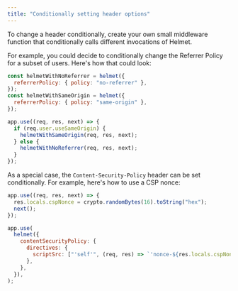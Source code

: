 ```yaml
---
title: "Conditionally setting header options"
---
```


To change a header conditionally, create your own small middleware function that conditionally calls different invocations of Helmet.

For example, you could decide to conditionally change the Referrer Policy for a subset of users. Here's how that could look:

```javascript
const helmetWithNoReferrer = helmet({
  referrerPolicy: { policy: "no-referrer" },
});
const helmetWithSameOrigin = helmet({
  referrerPolicy: { policy: "same-origin" },
});

app.use((req, res, next) => {
  if (req.user.useSameOrigin) {
    helmetWithSameOrigin(req, res, next);
  } else {
    helmetWithNoReferrer(req, res, next);
  }
});
```

As a special case, the `Content-Security-Policy` header can be set conditionally. For example, here's how to use a CSP nonce:

```javascript
app.use((req, res, next) => {
  res.locals.cspNonce = crypto.randomBytes(16).toString("hex");
  next();
});

app.use(
  helmet({
    contentSecurityPolicy: {
      directives: {
        scriptSrc: ["'self'", (req, res) => `'nonce-${res.locals.cspNonce}'`],
      },
    },
  }),
);
```
